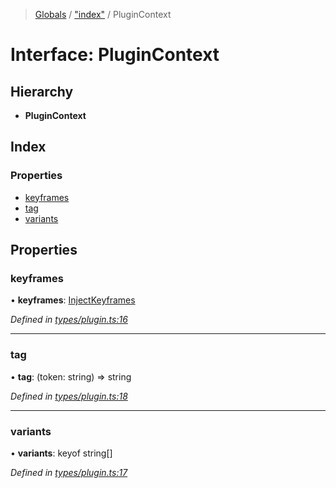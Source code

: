 > [Globals](../README.md) / ["index"](../modules/_index_.md) / PluginContext

# Interface: PluginContext

## Hierarchy

- **PluginContext**

## Index

### Properties

- [keyframes](_index_.plugincontext.md#keyframes)
- [tag](_index_.plugincontext.md#tag)
- [variants](_index_.plugincontext.md#variants)

## Properties

### keyframes

• **keyframes**: [InjectKeyframes](../modules/_index_.md#injectkeyframes)

_Defined in [types/plugin.ts:16](https://github.com/kenoxa/beamwind/blob/main/packages/beamwind/src/types/plugin.ts#L16)_

---

### tag

• **tag**: (token: string) => string

_Defined in [types/plugin.ts:18](https://github.com/kenoxa/beamwind/blob/main/packages/beamwind/src/types/plugin.ts#L18)_

---

### variants

• **variants**: keyof string[]

_Defined in [types/plugin.ts:17](https://github.com/kenoxa/beamwind/blob/main/packages/beamwind/src/types/plugin.ts#L17)_
